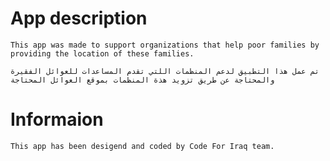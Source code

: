 # App description

    This app was made to support organizations that help poor families by providing the location of these families.

    تم عمل هذا التطبيق لدعم المنظمات اللتي تقدم المساعدات للعوائل الفقيرة والمحتاجة عن طريق تزويد هذة المنظمات بموقع العوائل المحتاجة

# Informaion

    This app has been desigend and coded by Code For Iraq team.
